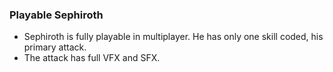 ﻿### Playable Sephiroth
* Sephiroth is fully playable in multiplayer. He has only one skill coded, his primary attack.
* The attack has full VFX and SFX.

